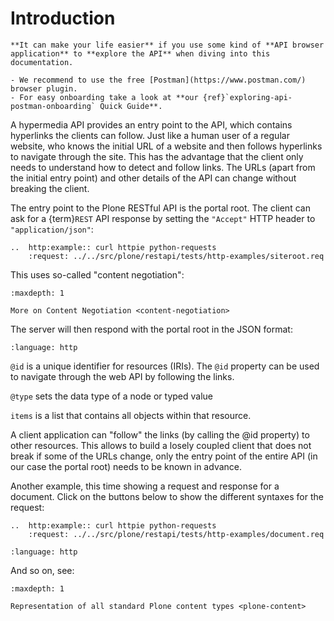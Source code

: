 # Introduction

```{sidebar} API Browser Quick Guide
**It can make your life easier** if you use some kind of **API browser application** to **explore the API** when diving into this documentation.

- We recommend to use the free [Postman](https://www.postman.com/) browser plugin.
- For easy onboarding take a look at **our {ref}`exploring-api-postman-onboarding` Quick Guide**.
```

A hypermedia API provides an entry point to the API, which contains hyperlinks the clients can follow.
Just like a human user of a regular website, who knows the initial URL of a website and then follows hyperlinks to navigate through the site.
This has the advantage that the client only needs to understand how to detect and follow links.
The URLs (apart from the initial entry point) and other details of the API can change without breaking the client.

The entry point to the Plone RESTful API is the portal root.
The client can ask for a {term}`REST` API response by setting the `"Accept"` HTTP header to `"application/json"`:

```{eval-rst}
..  http:example:: curl httpie python-requests
    :request: ../../src/plone/restapi/tests/http-examples/siteroot.req
```

This uses so-called "content negotiation":

```{toctree}
:maxdepth: 1

More on Content Negotiation <content-negotiation>
```

The server will then respond with the portal root in the JSON format:

```{literalinclude} ../../src/plone/restapi/tests/http-examples/siteroot.resp
:language: http
```

`@id` is a unique identifier for resources (IRIs).
The `@id` property can be used to navigate through the web API by following the links.

`@type` sets the data type of a node or typed value

`items` is a list that contains all objects within that resource.

A client application can "follow" the links (by calling the @id property) to other resources.
This allows to build a losely coupled client that does not break if some of the URLs change, only the entry point of the entire API (in our case the portal root) needs to be known in advance.

Another example, this time showing a request and response for a document.
Click on the buttons below to show the different syntaxes for the request:

```{eval-rst}
..  http:example:: curl httpie python-requests
    :request: ../../src/plone/restapi/tests/http-examples/document.req
```

```{literalinclude} ../../src/plone/restapi/tests/http-examples/document.resp
:language: http
```

And so on, see:

```{toctree}
:maxdepth: 1

Representation of all standard Plone content types <plone-content>
```
